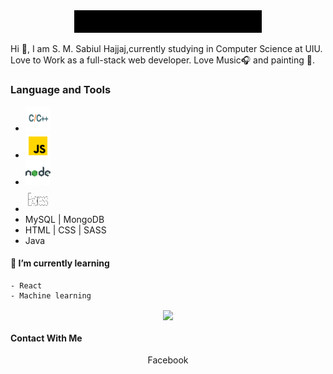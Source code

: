 

<div align="center" width="50">
    <img src="https://github.com/SabiulSabit/SabiulSabit/blob/master/gif/hello.gif" width="300" />
</div>


Hi :green_heart:, I am S. M. Sabiul Hajjaj,currently studying in Computer Science at UIU. Love to Work as a full-stack web developer. 
Love Music:headphones: and painting :art:.

### Language and Tools
  
   - <img alt="C/C++" width="40px" height="40px" src="https://raw.githubusercontent.com/SabiulSabit/SabiulSabit/master/img/c-cplus.png" /> 
   - <img  alt="JavaScript" width="40px" height="40px" src="https://github.com/SabiulSabit/SabiulSabit/blob/master/img/javascript.png" /> 
   - <img alt="node.js" width="40px" height="40px" src="https://github.com/SabiulSabit/SabiulSabit/blob/master/img/nodejs.png" />  
   - <img alt="Express.js" width="40px" height="40px" src="https://raw.githubusercontent.com/SabiulSabit/SabiulSabit/master/img/express.jpg" /> 
   - MySQL | MongoDB
   - HTML | CSS | SASS
   - Java
   


#### 🌱 I’m currently learning 
    - React
    - Machine learning
    

<div align="center">
    
   <image align="center" src="https://github-readme-stats.vercel.app/api?username=sabiulsabit&show_icons=true"> 
       
</div>   
    
#### Contact With Me

<div align="center">
          Facebook
</div>
